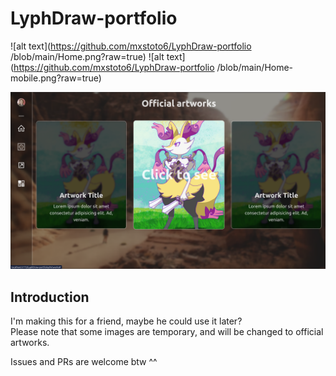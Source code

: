 # LyphDraw-portfolio

![alt text](https://github.com/mxstoto6/LyphDraw-portfolio
/blob/main/Home.png?raw=true)
![alt text](https://github.com/mxstoto6/LyphDraw-portfolio
/blob/main/Home-mobile.png?raw=true)   

<img alt="Demo" src="./ignore/Artworks.png" />

## Introduction

I'm making this for a friend, maybe he could use it later?   
Please note that some images are temporary, and will be changed to official artworks.

Issues and PRs are welcome btw ^^
